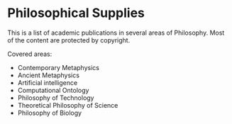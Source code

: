 Philosophical Supplies
==============
This is a list of academic publications in several areas of Philosophy. Most of the content are protected by copyright.

Covered areas:
 * Contemporary Metaphysics
 * Ancient Metaphysics
 * Artificial intelligence
 * Computational Ontology
 * Philosophy of Technology
 * Theoretical Philosophy of Science
 * Philosophy of Biology
